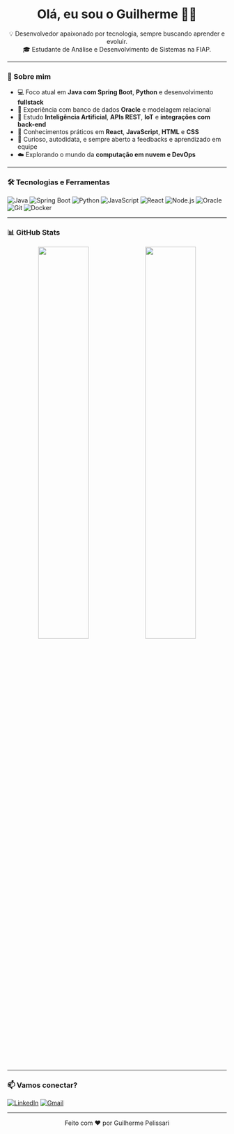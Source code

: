 <h1 align="center">Olá, eu sou o Guilherme 👨‍💻</h1>

<p align="center">
  💡 Desenvolvedor apaixonado por tecnologia, sempre buscando aprender e evoluir.<br>
  🎓 Estudante de Análise e Desenvolvimento de Sistemas na FIAP.
</p>

---

### 🚀 Sobre mim
- 💻 Foco atual em **Java com Spring Boot**, **Python** e desenvolvimento **fullstack**
- 🧪 Experiência com banco de dados **Oracle** e modelagem relacional
- 🧠 Estudo **Inteligência Artificial**, **APIs REST**, **IoT** e **integrações com back-end**
- 🎨 Conhecimentos práticos em **React**, **JavaScript**, **HTML** e **CSS**
- 🌱 Curioso, autodidata, e sempre aberto a feedbacks e aprendizado em equipe
- ☁️ Explorando o mundo da **computação em nuvem e DevOps**

---

### 🛠️ Tecnologias e Ferramentas
![Java](https://img.shields.io/badge/Java-ED8B00?style=for-the-badge&logo=java&logoColor=white)
![Spring Boot](https://img.shields.io/badge/SpringBoot-6DB33F?style=for-the-badge&logo=spring-boot&logoColor=white)
![Python](https://img.shields.io/badge/Python-3776AB?style=for-the-badge&logo=python&logoColor=white)
![JavaScript](https://img.shields.io/badge/JavaScript-F7DF1E?style=for-the-badge&logo=javascript&logoColor=black)
![React](https://img.shields.io/badge/React-20232A?style=for-the-badge&logo=react&logoColor=61DAFB)
![Node.js](https://img.shields.io/badge/Node.js-339933?style=for-the-badge&logo=nodedotjs&logoColor=white)
![Oracle](https://img.shields.io/badge/Oracle-F80000?style=for-the-badge&logo=oracle&logoColor=white)
![Git](https://img.shields.io/badge/Git-F05032?style=for-the-badge&logo=git&logoColor=white)
![Docker](https://img.shields.io/badge/Docker-2496ED?style=for-the-badge&logo=docker&logoColor=white)

---

### 📊 GitHub Stats
<p align="center">
  <img width="48%" src="https://github-readme-stats.vercel.app/api?username=Guilherme-Pelissari&show_icons=true&theme=tokyonight" />
  <img width="48%" src="https://github-readme-stats.vercel.app/api/top-langs/?username=Guilherme-Pelissari&layout=compact&theme=tokyonight&langs_count=8" />
</p>

---

### 📫 Vamos conectar?
[![LinkedIn](https://img.shields.io/badge/LinkedIn-blue?style=for-the-badge&logo=linkedin&logoColor=white)](https://www.linkedin.com/in/guilherme-pelissari)
[![Gmail](https://img.shields.io/badge/Gmail-D14836?style=for-the-badge&logo=gmail&logoColor=white)](mailto:guilherme.seuemail@gmail.com)

---

<p align="center">Feito com ❤️ por Guilherme Pelissari</p>
